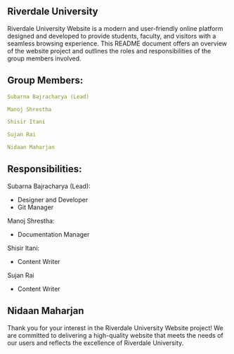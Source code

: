 ## Riverdale University

Riverdale University Website is a modern and user-friendly online platform designed and developed to provide students, faculty, and visitors with a seamless browsing experience. This README document offers an overview of the website project and outlines the roles and responsibilities of the group members involved.



## Group Members:

```yml
Subarna Bajracharya (Lead)

Manoj Shrestha 

Shisir Itani

Sujan Rai

Nidaan Maharjan
```


## Responsibilities:

Subarna Bajracharya (Lead):
 - Designer and Developer
 - Git Manager


Manoj Shrestha:
 - Documentation Manager


Shisir Itani:
- Content Writer


Sujan Rai
- Content Writer


Nidaan Maharjan
- 

Thank you for your interest in the Riverdale University Website project! We are committed to delivering a high-quality website that meets the needs of our users and reflects the excellence of Riverdale University.
